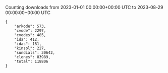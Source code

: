
Counting downloads from 2023-01-01 00:00:00+00:00 UTC to 2023-08-29 00:00:00+00:00 UTC

```
{
    "arkode": 573,
    "cvode": 2297,
    "cvodes": 485,
    "ida": 412,
    "idas": 181,
    "kinsol": 227,
    "sundials": 30642,
    "clones": 83989,
    "total": 118806
}
```
